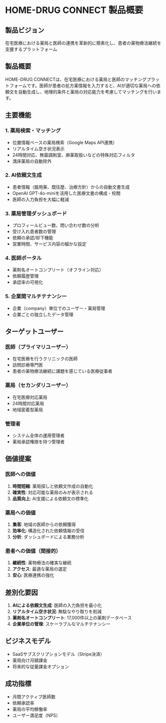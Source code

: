# HOME-DRUG CONNECT 製品概要

## 製品ビジョン
在宅医療における薬局と医師の連携を革新的に簡素化し、患者の薬物療法継続を支援するプラットフォーム

## 製品概要
HOME-DRUG CONNECTは、在宅医療における薬局と医師のマッチングプラットフォームです。医師が患者の処方薬情報を入力すると、AIが適切な薬局への依頼文を自動生成し、地理的条件と薬局の対応能力を考慮してマッチングを行います。

## 主要機能

### 1. 薬局検索・マッチング
- 位置情報ベースの薬局検索（Google Maps API連携）
- リアルタイム空き状況表示
- 24時間対応、無菌調剤室、麻薬取扱いなどの特殊対応フィルタ
- 満床薬局の自動除外

### 2. AI依頼文生成
- 患者情報（服用薬、既往歴、治療方針）からの自動文書生成
- OpenAI GPT-4o-miniを活用した医療文書の構成・校閲
- 医師の入力負担を大幅に軽減

### 3. 薬局管理ダッシュボード
- プロフィールビュー数、問い合わせ数の分析
- 受け入れ患者数の管理
- 依頼の承認/却下機能
- 営業時間、サービス内容の細かな設定

### 4. 医師ポータル
- 薬剤名オートコンプリート（オフライン対応）
- 依頼履歴管理
- 承認率の可視化

### 5. 企業間マルチテナンシー
- 企業（company）単位でのユーザー・薬局管理
- 企業ごとの独立したデータ管理

## ターゲットユーザー

### 医師（プライマリユーザー）
- 在宅医療を行うクリニックの医師
- 訪問診療専門医
- 患者の薬物療法継続に課題を感じている医療従事者

### 薬局（セカンダリユーザー）
- 在宅医療対応薬局
- 24時間対応薬局
- 地域密着型薬局

### 管理者
- システム全体の運用管理者
- 薬局承認権限を持つ管理者

## 価値提案

### 医師への価値
1. **時間短縮**: 薬局探しと依頼文作成の自動化
2. **確実性**: 対応可能な薬局のみが表示される
3. **品質向上**: AI支援による依頼文の標準化

### 薬局への価値
1. **集客**: 地域の医師からの依頼獲得
2. **効率化**: 構造化された依頼情報の受信
3. **分析**: ダッシュボードによる業務分析

### 患者への価値（間接的）
1. **継続性**: 薬物療法の確実な継続
2. **アクセス**: 最適な薬局の選定
3. **安心**: 医療連携の強化

## 差別化要因

1. **AIによる依頼文生成**: 医師の入力負担を最小化
2. **リアルタイム空き状況**: 無駄なやり取りを削減
3. **薬剤名オートコンプリート**: 17,000件以上の薬剤データベース
4. **企業単位の管理**: スケーラブルなマルチテナンシー

## ビジネスモデル
- SaaSサブスクリプションモデル（Stripe決済）
- 薬局向け月額課金
- 将来的な従量課金オプション

## 成功指標
- 月間アクティブ医師数
- 依頼承認率
- 薬局の平均稼働率
- ユーザー満足度（NPS）